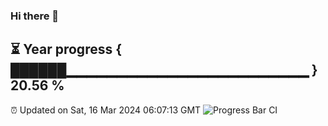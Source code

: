 ### Hi there 👋
⏳ Year progress { ██████▁▁▁▁▁▁▁▁▁▁▁▁▁▁▁▁▁▁▁▁▁▁▁▁ } 20.56 %
---
⏰ Updated on Sat, 16 Mar 2024 06:07:13 GMT
![Progress Bar CI](https://github.com/Moyi321/Moyi321/workflows/Progress%20Bar%20CI/badge.svg)
